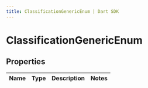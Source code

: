 ```yaml
---
title: ClassificationGenericEnum | Dart SDK
---
```


# ClassificationGenericEnum

## Properties
Name | Type | Description | Notes
------------ | ------------- | ------------- | -------------


